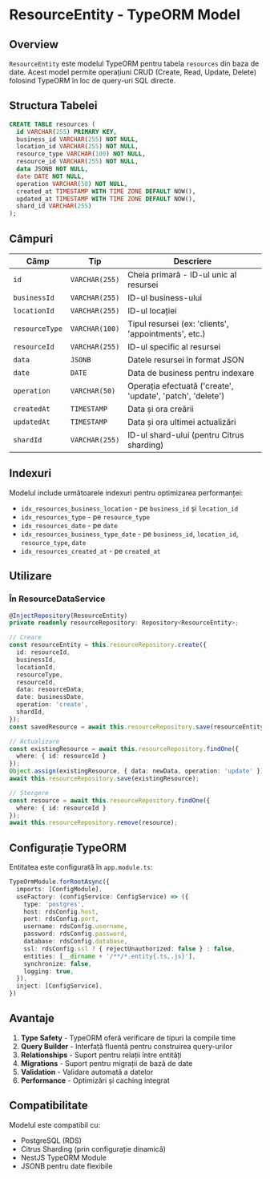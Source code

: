 # ResourceEntity - TypeORM Model

## Overview

`ResourceEntity` este modelul TypeORM pentru tabela `resources` din baza de date. Acest model permite operațiuni CRUD (Create, Read, Update, Delete) folosind TypeORM în loc de query-uri SQL directe.

## Structura Tabelei

```sql
CREATE TABLE resources (
  id VARCHAR(255) PRIMARY KEY,
  business_id VARCHAR(255) NOT NULL,
  location_id VARCHAR(255) NOT NULL,
  resource_type VARCHAR(100) NOT NULL,
  resource_id VARCHAR(255) NOT NULL,
  data JSONB NOT NULL,
  date DATE NOT NULL,
  operation VARCHAR(50) NOT NULL,
  created_at TIMESTAMP WITH TIME ZONE DEFAULT NOW(),
  updated_at TIMESTAMP WITH TIME ZONE DEFAULT NOW(),
  shard_id VARCHAR(255)
);
```

## Câmpuri

| Câmp | Tip | Descriere |
|------|-----|-----------|
| `id` | `VARCHAR(255)` | Cheia primară - ID-ul unic al resursei |
| `businessId` | `VARCHAR(255)` | ID-ul business-ului |
| `locationId` | `VARCHAR(255)` | ID-ul locației |
| `resourceType` | `VARCHAR(100)` | Tipul resursei (ex: 'clients', 'appointments', etc.) |
| `resourceId` | `VARCHAR(255)` | ID-ul specific al resursei |
| `data` | `JSONB` | Datele resursei în format JSON |
| `date` | `DATE` | Data de business pentru indexare |
| `operation` | `VARCHAR(50)` | Operația efectuată ('create', 'update', 'patch', 'delete') |
| `createdAt` | `TIMESTAMP` | Data și ora creării |
| `updatedAt` | `TIMESTAMP` | Data și ora ultimei actualizări |
| `shardId` | `VARCHAR(255)` | ID-ul shard-ului (pentru Citrus sharding) |

## Indexuri

Modelul include următoarele indexuri pentru optimizarea performanței:

- `idx_resources_business_location` - pe `business_id` și `location_id`
- `idx_resources_type` - pe `resource_type`
- `idx_resources_date` - pe `date`
- `idx_resources_business_type_date` - pe `business_id`, `location_id`, `resource_type`, `date`
- `idx_resources_created_at` - pe `created_at`

## Utilizare

### În ResourceDataService

```typescript
@InjectRepository(ResourceEntity)
private readonly resourceRepository: Repository<ResourceEntity>;

// Creare
const resourceEntity = this.resourceRepository.create({
  id: resourceId,
  businessId,
  locationId,
  resourceType,
  resourceId,
  data: resourceData,
  date: businessDate,
  operation: 'create',
  shardId,
});
const savedResource = await this.resourceRepository.save(resourceEntity);

// Actualizare
const existingResource = await this.resourceRepository.findOne({
  where: { id: resourceId }
});
Object.assign(existingResource, { data: newData, operation: 'update' });
await this.resourceRepository.save(existingResource);

// Ștergere
const resource = await this.resourceRepository.findOne({
  where: { id: resourceId }
});
await this.resourceRepository.remove(resource);
```

## Configurație TypeORM

Entitatea este configurată în `app.module.ts`:

```typescript
TypeOrmModule.forRootAsync({
  imports: [ConfigModule],
  useFactory: (configService: ConfigService) => ({
    type: 'postgres',
    host: rdsConfig.host,
    port: rdsConfig.port,
    username: rdsConfig.username,
    password: rdsConfig.password,
    database: rdsConfig.database,
    ssl: rdsConfig.ssl ? { rejectUnauthorized: false } : false,
    entities: [__dirname + '/**/*.entity{.ts,.js}'],
    synchronize: false,
    logging: true,
  }),
  inject: [ConfigService],
})
```

## Avantaje

1. **Type Safety** - TypeORM oferă verificare de tipuri la compile time
2. **Query Builder** - Interfață fluentă pentru construirea query-urilor
3. **Relationships** - Suport pentru relații între entități
4. **Migrations** - Suport pentru migrații de bază de date
5. **Validation** - Validare automată a datelor
6. **Performance** - Optimizări și caching integrat

## Compatibilitate

Modelul este compatibil cu:
- PostgreSQL (RDS)
- Citrus Sharding (prin configurație dinamică)
- NestJS TypeORM Module
- JSONB pentru date flexibile
